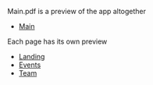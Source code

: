 Main.pdf is a preview of the app altogether
- [Main](https://github.com/TTUSDC/TTUACM-MockUps/blob/master/Previews/Main.pdf)

Each page has its own preview
- [Landing](https://github.com/TTUSDC/TTUACM-MockUps/blob/master/Previews/Landing%20Page.jpg)
- [Events](https://github.com/TTUSDC/TTUACM-MockUps/blob/master/Previews/Events%20Page.jpg)
- [Team](https://github.com/TTUSDC/TTUACM-MockUps/blob/master/Previews/Team%20Page.jpg)
